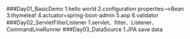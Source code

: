 ###Day01_BasicDemo
1.hello world 
2.configuration properties-->Bean
3.thymeleaf
4.actuator+spring-boot-admin
5.aop
6.validator
###Day02_ServletFilterListener
1.servlet、filter、Listener、CommandLineRunner
###Day03_DataSource
1.JPA save data